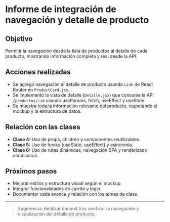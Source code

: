 # Informe de integración de navegación y detalle de producto

## Objetivo
Permitir la navegación desde la lista de productos al detalle de cada producto, mostrando información completa y real desde la API.

## Acciones realizadas
- Se agregó navegación al detalle de producto usando `Link` de React Router en `ProductCard.jsx`.
- Se implementó la vista de detalle (`Detalle.jsx`) que consume la API `/productos/:id` usando useParams, fetch, useEffect y useState.
- Se muestra toda la información relevante del producto, respetando el mockup y la estructura de datos.

## Relación con las clases
- **Clase 4:** Uso de props, children y componentes reutilizables.
- **Clase 5:** Uso de hooks (useState, useEffect) y asincronía.
- **Clase 6:** Uso de rutas dinámicas, navegación SPA y renderizado condicional.

## Próximos pasos
- Mejorar estilos y estructura visual según el mockup.
- Integrar funcionalidades de carrito y login.
- Documentar cada avance y relación con los temas de clase.

---

> Sugerencia: Realizar commit tras verificar la navegación y visualización del detalle de producto.
